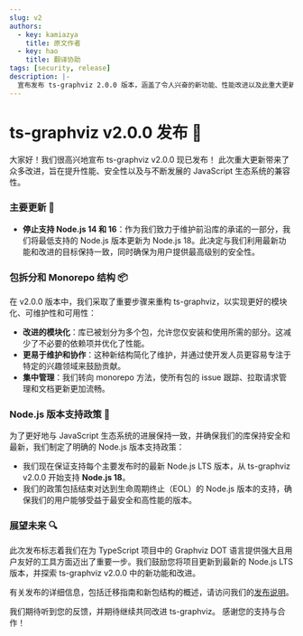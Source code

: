 ```yaml
---
slug: v2
authors:
  - key: kamiazya
    title: 原文作者
  - key: hao
    title: 翻译协助
tags: [security, release]
description: |-
  宣布发布 ts-graphviz 2.0.0 版本，涵盖了令人兴奋的新功能、性能改进以及此重大更新中的重要更改。提供有关升级项目以利用图形可视化最新进展的信息。
---
```

# ts-graphviz v2.0.0 发布 🎉

大家好！我们很高兴地宣布 ts-graphviz v2.0.0 现已发布！
此次重大更新带来了众多改进，旨在提升性能、安全性以及与不断发展的 JavaScript 生态系统的兼容性。

<!-- truncate -->

### 主要更新 🚀

- **停止支持 Node.js 14 和 16**：作为我们致力于维护前沿库的承诺的一部分，我们将最低支持的 Node.js 版本更新为 Node.js 18。此决定与我们利用最新功能和改进的目标保持一致，同时确保为用户提供最高级别的安全性。

### 包拆分和 Monorepo 结构 📦

在 v2.0.0 版本中，我们采取了重要步骤来重构 ts-graphviz，以实现更好的模块化、可维护性和可用性：

- **改进的模块化**：库已被划分为多个包，允许您仅安装和使用所需的部分。这减少了不必要的依赖项并优化了性能。
- **更易于维护和协作**：这种新结构简化了维护，并通过使开发人员更容易专注于特定的兴趣领域来鼓励贡献。
- **集中管理**：我们转向 monorepo 方法，使所有包的 issue 跟踪、拉取请求管理和文档更新更加流畅。

### Node.js 版本支持政策 📝

为了更好地与 JavaScript 生态系统的进展保持一致，并确保我们的库保持安全和最新，我们制定了明确的 Node.js 版本支持政策：

- 我们现在保证支持每个主要发布时的最新 Node.js LTS 版本，从 ts-graphviz v2.0.0 开始支持 **Node.js 18**。
- 我们的政策包括结束对达到生命周期终止（EOL）的 Node.js 版本的支持，确保我们的用户能够受益于最安全和高性能的版本。

### 展望未来 🔍

此次发布标志着我们在为 TypeScript 项目中的 Graphviz DOT 语言提供强大且用户友好的工具方面迈出了重要一步。我们鼓励您将项目更新到最新的 Node.js LTS 版本，并探索 ts-graphviz v2.0.0 中的新功能和改进。

有关发布的详细信息，包括迁移指南和新包结构的概述，请访问我们的[发布说明](https://github.com/ts-graphviz/ts-graphviz/releases/tag/ts-graphviz%402.0.0)。

我们期待听到您的反馈，并期待继续共同改进 ts-graphviz。
感谢您的支持与合作！
